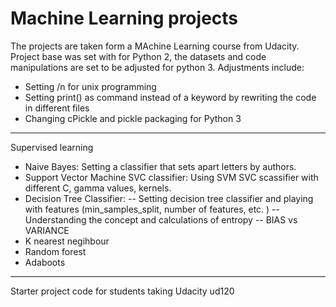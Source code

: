 Machine Learning projects
==============

The projects are taken form a MAchine Learning course from Udacity.
Project base was set with for Python 2, the datasets and code manipulations are set to be adjusted for python 3. 
Adjustments include:
- Setting /n for unix programming
- Setting print() as command instead of a keyword by rewriting the code in different files
- Changing cPickle and pickle packaging for Python 3

---------------------------

Supervised learning
- Naive Bayes: 
	Setting a classifier that sets apart letters by authors. 
- Support Vector Machine SVC classifier: 
	Using SVM SVC scassifier with different C, gamma values, kernels.
- Decision Tree Classifier:
	-- Setting decision tree classifier and playing with features (min_samples_split, number of features, etc. )
	-- Understanding the concept and calculations of entropy
	-- BIAS vs VARIANCE
- K nearest negihbour
- Random forest
- Adaboots



--------------------------

Starter project code for students taking Udacity ud120
